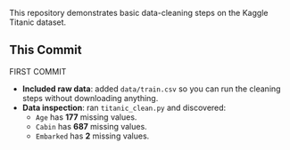 
This repository demonstrates basic data-cleaning steps on the Kaggle Titanic dataset.


## This Commit

FIRST COMMIT

- **Included raw data**: added `data/train.csv` so you can run the cleaning steps without downloading anything.
- **Data inspection**: ran `titanic_clean.py` and discovered:
  - `Age` has **177** missing values.
  - `Cabin` has **687** missing values.
  - `Embarked` has **2** missing values.

